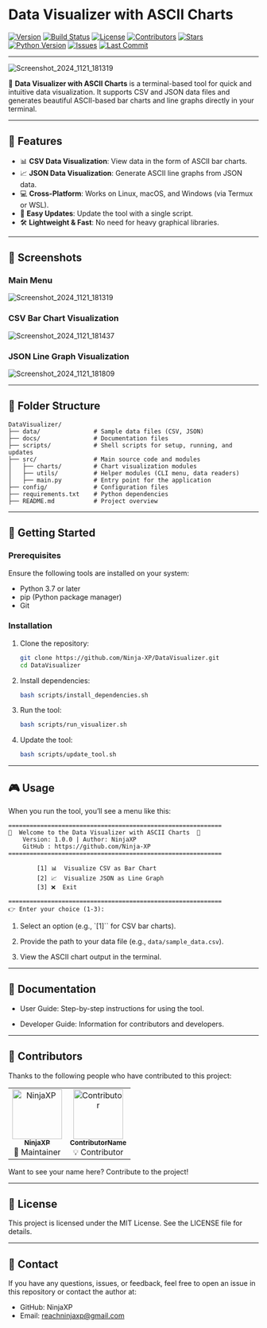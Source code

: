 # Data Visualizer with ASCII Charts

[![Version](https://img.shields.io/static/v1?label=Version&message=1.0&color=blue&style=for-the-badge&logo=appveyor)](https://github.com/Ninja-XP/DataVisualizer.git)
[![Build Status](https://img.shields.io/static/v1?label=Build&message=Passing&color=green&style=for-the-badge&logo=github)](https://github.com/Ninja-XP/DataVisualizer/actions)
[![License](https://img.shields.io/static/v1?label=License&message=MIT&color=darkviolet&style=for-the-badge&logo=github)](https://github.com/Ninja-XP/DataVisualizer/blob/main/LICENSE)
[![Contributors](https://img.shields.io/github/contributors/Ninja-XP/DataVisualizer?style=for-the-badge&color=orange)](https://github.com/Ninja-XP/DataVisualizer/graphs/contributors)
[![Stars](https://img.shields.io/github/stars/Ninja-XP/DataVisualizer?style=for-the-badge&color=gold&logo=github)](https://github.com/Ninja-XP/DataVisualizer)
[![Python Version](https://img.shields.io/static/v1?label=Python&message=3.x&color=blue&style=for-the-badge&logo=python)](https://github.com/Ninja-XP/DataVisualizer)
[![Issues](https://img.shields.io/github/issues/Ninja-XP/DataVisualizer?style=for-the-badge&color=red&logo=github)](https://github.com/Ninja-XP/DataVisualizer/issues) [![Last Commit](https://img.shields.io/github/last-commit/Ninja-XP/DataVisualizer?style=for-the-badge&color=purple&logo=github)](https://github.com/Ninja-XP/DataVisualizer/commits/main)

---

![Screenshot_2024_1121_181319](https://github.com/user-attachments/assets/6ef4ec92-c177-451e-85ab-135d9a1ac0e6)

🚀 **Data Visualizer with ASCII Charts** is a terminal-based tool for quick and intuitive data visualization. It supports CSV and JSON data files and generates beautiful ASCII-based bar charts and line graphs directly in your terminal.  

---

## 🌟 Features

- 📊 **CSV Data Visualization**: View data in the form of ASCII bar charts.
- 📈 **JSON Data Visualization**: Generate ASCII line graphs from JSON data.
- 💻 **Cross-Platform**: Works on Linux, macOS, and Windows (via Termux or WSL).
- 🔄 **Easy Updates**: Update the tool with a single script.
- 🛠️ **Lightweight & Fast**: No need for heavy graphical libraries.

---

## 📸 Screenshots

### Main Menu
![Screenshot_2024_1121_181319](https://github.com/user-attachments/assets/98950bcf-1e0d-4435-80a8-44ea7d7af290)

### CSV Bar Chart Visualization
![Screenshot_2024_1121_181437](https://github.com/user-attachments/assets/a6819822-9940-4e57-bdaa-405c914ce80e)

### JSON Line Graph Visualization
![Screenshot_2024_1121_181809](https://github.com/user-attachments/assets/c48c8292-f4b5-4f7d-8178-dc1db61d0dfd)

---

## 📂 Folder Structure

```plaintext
DataVisualizer/
├── data/               # Sample data files (CSV, JSON)
├── docs/               # Documentation files
├── scripts/            # Shell scripts for setup, running, and updates
├── src/                # Main source code and modules
│   ├── charts/         # Chart visualization modules
│   ├── utils/          # Helper modules (CLI menu, data readers)
│   ├── main.py         # Entry point for the application
├── config/             # Configuration files
├── requirements.txt    # Python dependencies
├── README.md           # Project overview
```
---

## 🚀 Getting Started

### Prerequisites

Ensure the following tools are installed on your system:

  - Python 3.7 or later
  - pip (Python package manager)
  - Git

### Installation

1. Clone the repository:
  
    ```bash
    git clone https://github.com/Ninja-XP/DataVisualizer.git
    cd DataVisualizer
    ```

2. Install dependencies:

    ```bash
    bash scripts/install_dependencies.sh
    ```

3. Run the tool:

    ```bash
    bash scripts/run_visualizer.sh
    ```

4. Update the tool:

    ```bash
    bash scripts/update_tool.sh
    ```
---

## 🎮 Usage

When you run the tool, you’ll see a menu like this:

```
============================================================
🌟  Welcome to the Data Visualizer with ASCII Charts  🌟
    Version: 1.0.0 | Author: NinjaXP
    GitHub : https://github.com/Ninja-XP
============================================================

        [1] 📊  Visualize CSV as Bar Chart
        [2] 📈  Visualize JSON as Line Graph
        [3] ❌  Exit

============================================================
👉 Enter your choice (1-3):

```

1. Select an option (e.g., `[1]`` for CSV bar charts).

2. Provide the path to your data file (e.g., `data/sample_data.csv`).

3. View the ASCII chart output in the terminal.

---

## 📖 Documentation

- User Guide: Step-by-step instructions for using the tool.

- Developer Guide: Information for contributors and developers.

---

## 🙌 Contributors

Thanks to the following people who have contributed to this project:  

<table>
  <tr>
    <td align="center">
      <a href="https://github.com/Ninja-XP">
        <img src="https://avatars.githubusercontent.com/u/189180265?v=4" width="100px;" alt="NinjaXP"/>
        <br />
        <sub><b>NinjaXP</b></sub>
      </a>
      <br />
      🚀 Maintainer
    </td>
    <td align="center">
      <a href="https://github.com/YourContributor">
        <img src="https://via.placeholder.com/100" width="100px;" alt="Contributor"/>
        <br />
        <sub><b>ContributorName</b></sub>
      </a>
      <br />
      💡 Contributor
    </td>
  </tr>
</table>

Want to see your name here? Contribute to the project!

---

## 📄 License
This project is licensed under the MIT License. See the LICENSE file for details.

---

## 💬 Contact

If you have any questions, issues, or feedback, feel free to open an issue in this repository or contact the author at:

   - GitHub: NinjaXP
   - Email: reachninjaxp@gmail.com
